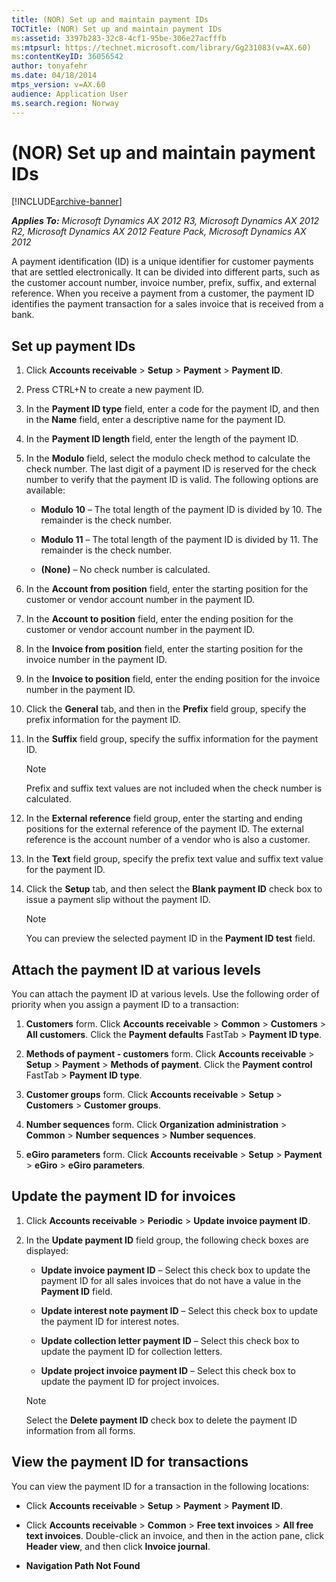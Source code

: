 ```yaml
---
title: (NOR) Set up and maintain payment IDs
TOCTitle: (NOR) Set up and maintain payment IDs
ms:assetid: 3397b283-32c8-4cf1-95be-306e27acfffb
ms:mtpsurl: https://technet.microsoft.com/library/Gg231083(v=AX.60)
ms:contentKeyID: 36056542
author: tonyafehr
ms.date: 04/18/2014
mtps_version: v=AX.60
audience: Application User
ms.search.region: Norway
---
```


# (NOR) Set up and maintain payment IDs 


[!INCLUDE[archive-banner](includes/archive-banner.md)]


_**Applies To:** Microsoft Dynamics AX 2012 R3, Microsoft Dynamics AX 2012 R2, Microsoft Dynamics AX 2012 Feature Pack, Microsoft Dynamics AX 2012_

A payment identification (ID) is a unique identifier for customer payments that are settled electronically. It can be divided into different parts, such as the customer account number, invoice number, prefix, suffix, and external reference. When you receive a payment from a customer, the payment ID identifies the payment transaction for a sales invoice that is received from a bank.

## Set up payment IDs

1.  Click **Accounts receivable** \> **Setup** \> **Payment** \> **Payment ID**.

2.  Press CTRL+N to create a new payment ID.

3.  In the **Payment ID type** field, enter a code for the payment ID, and then in the **Name** field, enter a descriptive name for the payment ID.

4.  In the **Payment ID length** field, enter the length of the payment ID.

5.  In the **Modulo** field, select the modulo check method to calculate the check number. The last digit of a payment ID is reserved for the check number to verify that the payment ID is valid. The following options are available:
    
      - **Modulo 10** – The total length of the payment ID is divided by 10. The remainder is the check number.
    
      - **Modulo 11** – The total length of the payment ID is divided by 11. The remainder is the check number.
    
      - **(None)** – No check number is calculated.

6.  In the **Account from position** field, enter the starting position for the customer or vendor account number in the payment ID.

7.  In the **Account to position** field, enter the ending position for the customer or vendor account number in the payment ID.

8.  In the **Invoice from position** field, enter the starting position for the invoice number in the payment ID.

9.  In the **Invoice to position** field, enter the ending position for the invoice number in the payment ID.

10. Click the **General** tab, and then in the **Prefix** field group, specify the prefix information for the payment ID.

11. In the **Suffix** field group, specify the suffix information for the payment ID.
    

    > [!NOTE]
    > <P>Prefix and suffix text values are not included when the check number is calculated.</P>



12. In the **External reference** field group, enter the starting and ending positions for the external reference of the payment ID. The external reference is the account number of a vendor who is also a customer.

13. In the **Text** field group, specify the prefix text value and suffix text value for the payment ID.

14. Click the **Setup** tab, and then select the **Blank payment ID** check box to issue a payment slip without the payment ID.
    

    > [!NOTE]
    > <P>You can preview the selected payment ID in the <STRONG>Payment ID test</STRONG> field.</P>



## Attach the payment ID at various levels

You can attach the payment ID at various levels. Use the following order of priority when you assign a payment ID to a transaction:

1.  **Customers** form. Click **Accounts receivable** \> **Common** \> **Customers** \> **All customers**. Click the **Payment defaults** FastTab \> **Payment ID type**.

2.  **Methods of payment - customers** form. Click **Accounts receivable** \> **Setup** \> **Payment** \> **Methods of payment**. Click the **Payment control** FastTab \> **Payment ID type**.

3.  **Customer groups** form. Click **Accounts receivable** \> **Setup** \> **Customers** \> **Customer groups**.

4.  **Number sequences** form. Click **Organization administration** \> **Common** \> **Number sequences** \> **Number sequences**.

5.  **eGiro parameters** form. Click **Accounts receivable** \> **Setup** \> **Payment** \> **eGiro** \> **eGiro parameters**.

## Update the payment ID for invoices

1.  Click **Accounts receivable** \> **Periodic** \> **Update invoice payment ID**.

2.  In the **Update payment ID** field group, the following check boxes are displayed:
    
      - **Update invoice payment ID** – Select this check box to update the payment ID for all sales invoices that do not have a value in the **Payment ID** field.
    
      - **Update interest note payment ID** – Select this check box to update the payment ID for interest notes.
    
      - **Update collection letter payment ID** – Select this check box to update the payment ID for collection letters.
    
      - **Update project invoice payment ID** – Select this check box to update the payment ID for project invoices.
    

    > [!NOTE]
    > <P>Select the <STRONG>Delete payment ID</STRONG> check box to delete the payment ID information from all forms.</P>



## View the payment ID for transactions

You can view the payment ID for a transaction in the following locations:

  - Click **Accounts receivable** \> **Setup** \> **Payment** \> **Payment ID**.

  - Click **Accounts receivable** \> **Common** \> **Free text invoices** \> **All free text invoices**. Double-click an invoice, and then in the action pane, click **Header view**, and then click **Invoice journal**.

  - **Navigation Path Not Found**

  


